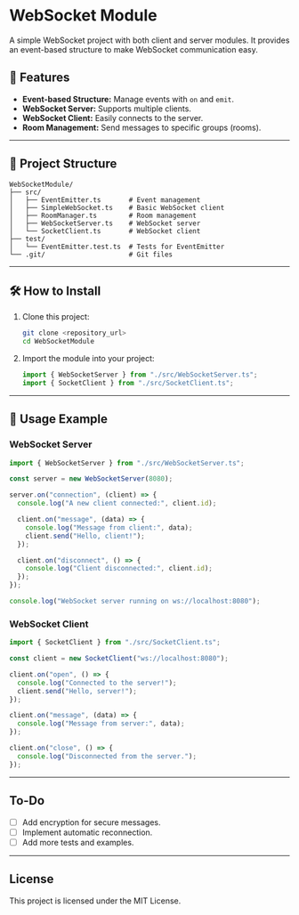 
# WebSocket Module

A simple WebSocket project with both client and server modules. It provides an event-based structure to make WebSocket communication easy.

## 🚀 Features
- **Event-based Structure:** Manage events with `on` and `emit`.
- **WebSocket Server:** Supports multiple clients.
- **WebSocket Client:** Easily connects to the server.
- **Room Management:** Send messages to specific groups (rooms).

---

## 📂 Project Structure
```
WebSocketModule/
├── src/
│   ├── EventEmitter.ts       # Event management
│   ├── SimpleWebSocket.ts    # Basic WebSocket client
│   ├── RoomManager.ts        # Room management
│   ├── WebSocketServer.ts    # WebSocket server
│   └── SocketClient.ts       # WebSocket client
├── test/
│   └── EventEmitter.test.ts  # Tests for EventEmitter
└── .git/                     # Git files
```

---

## 🛠 How to Install
1. Clone this project:
   ```bash
   git clone <repository_url>
   cd WebSocketModule
   ```

2. Import the module into your project:
   ```typescript
   import { WebSocketServer } from "./src/WebSocketServer.ts";
   import { SocketClient } from "./src/SocketClient.ts";
   ```

---

## 📖 Usage Example

### WebSocket Server
```typescript
import { WebSocketServer } from "./src/WebSocketServer.ts";

const server = new WebSocketServer(8080);

server.on("connection", (client) => {
  console.log("A new client connected:", client.id);

  client.on("message", (data) => {
    console.log("Message from client:", data);
    client.send("Hello, client!");
  });

  client.on("disconnect", () => {
    console.log("Client disconnected:", client.id);
  });
});

console.log("WebSocket server running on ws://localhost:8080");
```

### WebSocket Client
```typescript
import { SocketClient } from "./src/SocketClient.ts";

const client = new SocketClient("ws://localhost:8080");

client.on("open", () => {
  console.log("Connected to the server!");
  client.send("Hello, server!");
});

client.on("message", (data) => {
  console.log("Message from server:", data);
});

client.on("close", () => {
  console.log("Disconnected from the server.");
});
```

---

## To-Do
- [ ] Add encryption for secure messages.
- [ ] Implement automatic reconnection.
- [ ] Add more tests and examples.

---

## License
This project is licensed under the MIT License.
